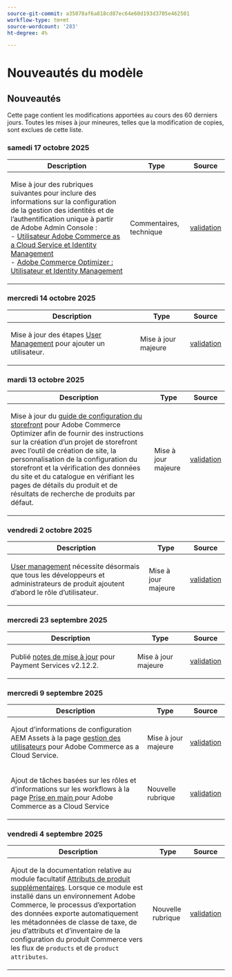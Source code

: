 ```yaml
---
source-git-commit: a35078af6a818cd87ec64e60d193d3705e462501
workflow-type: tm+mt
source-wordcount: '283'
ht-degree: 4%

---
```

# Nouveautés du modèle

## Nouveautés

Cette page contient les modifications apportées au cours des 60 derniers jours. Toutes les mises à jour mineures, telles que la modification de copies, sont exclues de cette liste.

### samedi 17 octobre 2025

<table style="table-layout:auto;">
  <thead>
    <tr>
      <th>Description</th>
      <th>Type</th>
      <th>Source</th>
    </tr>
  </thead>
  <tbody>
    <tr>
      <td><p>Mise à jour des rubriques suivantes pour inclure des informations sur la configuration de la gestion des identités et de l’authentification unique à partir de Adobe Admin Console :<br />- <a href="https://experienceleague.adobe.com/fr/docs/commerce/cloud-service/user-management">Utilisateur Adobe Commerce as a Cloud Service et Identity Management</a><br />- <a href="https://experienceleague.adobe.com/fr/docs/commerce/optimizer/user-management">Adobe Commerce Optimizer : Utilisateur et Identity Management</a></p>
</td>
      <td>
        Commentaires, technique
      </td>
      <td><a href="https://github.com/AdobeDocs/commerce.en/commit/78f1fa56d409433c90763077b63198e38a9ab692">validation</a></td>
    </tr>
  </tbody>
</table>

### mercredi 14 octobre 2025

<table style="table-layout:auto;">
  <thead>
    <tr>
      <th>Description</th>
      <th>Type</th>
      <th>Source</th>
    </tr>
  </thead>
  <tbody>
    <tr>
      <td><p>Mise à jour des étapes <a href="https://experienceleague.adobe.com/fr/docs/commerce/cloud-service/user-management">User Management</a> pour ajouter un utilisateur.</p>
</td>
      <td>
        Mise à jour majeure
      </td>
      <td><a href="https://github.com/AdobeDocs/commerce.en/commit/4088b88553cbdd328a55f3483b20ea073e6c78b2">validation</a></td>
    </tr>
  </tbody>
</table>

### mardi 13 octobre 2025

<table style="table-layout:auto;">
  <thead>
    <tr>
      <th>Description</th>
      <th>Type</th>
      <th>Source</th>
    </tr>
  </thead>
  <tbody>
    <tr>
      <td><p>Mise à jour du <a href="https://experienceleague.adobe.com/fr/docs/commerce/optimizer/storefront">guide de configuration du storefront</a> pour Adobe Commerce Optimizer afin de fournir des instructions sur la création d’un projet de storefront avec l’outil de création de site, la personnalisation de la configuration du storefront et la vérification des données du site et du catalogue en vérifiant les pages de détails du produit et de résultats de recherche de produits par défaut.</p>
</td>
      <td>
        Mise à jour majeure
      </td>
      <td><a href="https://github.com/AdobeDocs/commerce.en/commit/4c2d5fc7ad0febbeef2ff0b8ee3bdec5e9b5710c">validation</a></td>
    </tr>
  </tbody>
</table>

### vendredi 2 octobre 2025

<table style="table-layout:auto;">
  <thead>
    <tr>
      <th>Description</th>
      <th>Type</th>
      <th>Source</th>
    </tr>
  </thead>
  <tbody>
    <tr>
      <td><p><a href="https://experienceleague.adobe.com/fr/docs/commerce/cloud-service/user-management">User management</a> nécessite désormais que tous les développeurs et administrateurs de produit ajoutent d’abord le rôle d’utilisateur.</p>
</td>
      <td>
        Mise à jour majeure
      </td>
      <td><a href="https://github.com/AdobeDocs/commerce.en/commit/e12b4c18cacd43d73ced180a62d7162a745ced56">validation</a></td>
    </tr>
  </tbody>
</table>

### mercredi 23 septembre 2025

<table style="table-layout:auto;">
  <thead>
    <tr>
      <th>Description</th>
      <th>Type</th>
      <th>Source</th>
    </tr>
  </thead>
  <tbody>
    <tr>
      <td><p>Publié <a href="https://experienceleague.adobe.com/fr/docs/commerce/payment-services/release-notes">notes de mise à jour</a> pour Payment Services v2.12.2.</p>
</td>
      <td>
        Mise à jour majeure
      </td>
      <td><a href="https://github.com/AdobeDocs/commerce.en/commit/1e5ee370bf91d33f35585d2d64b393fede721ce6">validation</a></td>
    </tr>
  </tbody>
</table>

### mercredi 9 septembre 2025

<table style="table-layout:auto;">
  <thead>
    <tr>
      <th>Description</th>
      <th>Type</th>
      <th>Source</th>
    </tr>
  </thead>
  <tbody>
    <tr>
      <td><p>Ajout d’informations de configuration AEM Assets à la page <a href="https://experienceleague.adobe.com/fr/docs/commerce/cloud-service/user-management">gestion des utilisateurs</a> pour Adobe Commerce as a Cloud Service.</p>
</td>
      <td>
        Mise à jour majeure
      </td>
      <td><a href="https://github.com/AdobeDocs/commerce.en/commit/acce1aad405e74b1171faddf7f0d6681bd0a048d">validation</a></td>
    </tr>
    <tr>
      <td><p>Ajout de tâches basées sur les rôles et d’informations sur les workflows à la page <a href="https://experienceleague.adobe.com/fr/docs/commerce/cloud-service/getting-started"> Prise en main </a> pour Adobe Commerce as a Cloud Service</p>
</td>
      <td>
        Nouvelle rubrique
      </td>
      <td><a href="https://github.com/AdobeDocs/commerce.en/commit/f62434c55d21f65568af422bd278e6ed917b805b">validation</a></td>
    </tr>
  </tbody>
</table>

### vendredi 4 septembre 2025

<table style="table-layout:auto;">
  <thead>
    <tr>
      <th>Description</th>
      <th>Type</th>
      <th>Source</th>
    </tr>
  </thead>
  <tbody>
    <tr>
      <td><p>Ajout de la documentation relative au module facultatif <a href="https://experienceleague.adobe.com/fr/docs/commerce/saas-data-export/extensibility/add-tax-attribute-set-inventory-attributes">Attributs de produit supplémentaires</a>. Lorsque ce module est installé dans un environnement Adobe Commerce, le processus d’exportation des données exporte automatiquement les métadonnées de classe de taxe, de jeu d’attributs et d’inventaire de la configuration du produit Commerce vers les flux de <code class="language-plaintext highlighter-rouge">products</code> et de <code class="language-plaintext highlighter-rouge">product attributes</code>.</p>
</td>
      <td>
        Nouvelle rubrique
      </td>
      <td><a href="https://github.com/AdobeDocs/commerce.en/commit/a77c6bd98622488214d89a077e1dfaa8338108fd">validation</a></td>
    </tr>
  </tbody>
</table>
